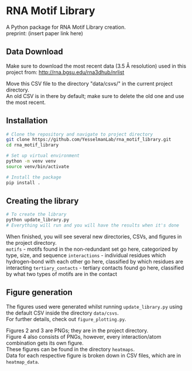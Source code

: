 # RNA Motif Library

A Python package for RNA Motif Library creation.<br>
preprint: (insert paper link here)

## Data Download
Make sure to download the most recent data (3.5 Å resolution) used in this project from:
http://rna.bgsu.edu/rna3dhub/nrlist

Move this CSV file to the directory "data/csvs/" in the current project directory.<br>
An old CSV is in there by default; make sure to delete the old one and use the most recent.

## Installation

```bash
# Clone the repository and navigate to project directory
git clone https://github.com/YesselmanLab/rna_motif_library.git
cd rna_motif_library

# Set up virtual environment
python -m venv venv
source venv/bin/activate

# Install the package
pip install .

```

## Creating the library

```bash
# To create the library
python update_library.py
# Everything will run and you will have the results when it's done
```

When finished, you will see several new directories, CSVs, and figures in the project directory. <br>
`motifs` - motifs found in the non-redundant set go here, categorized by type, size, and sequence
`interactions` - individual residues which hydrogen-bond with each other go here, classified by which residues are interacting
`tertiary_contacts` - tertiary contacts found go here, classified by what two types of motifs are in the contact

## Figure generation

The figures used were generated whilst running `update_library.py` using the default CSV inside the directory `data/csvs`.<br>
For further details, check out `figure_plotting.py`.

Figures 2 and 3 are PNGs; they are in the project directory.<br>
Figure 4 also consists of PNGs, however, every interaction/atom combination gets its own figure.<br>
These figures can be found in the directory `heatmaps`.<br>
Data for each respective figure is broken down in CSV files, which are in `heatmap_data`.<br>


